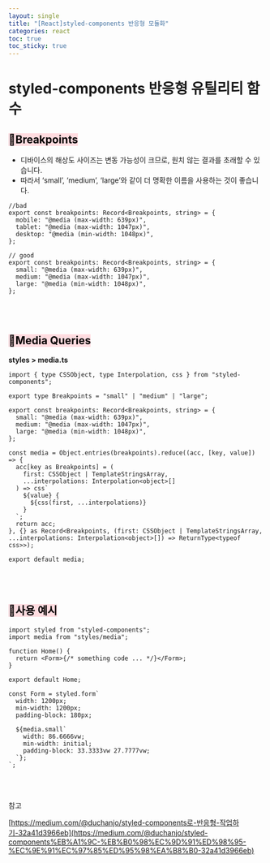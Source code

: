 ```yaml
---
layout: single
title: "[React]styled-components 반응형 모듈화"
categories: react
toc: true
toc_sticky: true
---
```


# styled-components 반응형 유틸리티 함수

## <mark style='background-color: #ffdce0'>📌Breakpoints</mark>

- 디바이스의 해상도 사이즈는 변동 가능성이 크므로, 원치 않는 결과를 초래할 수 있습니다.
- 따라서 ‘small’, ‘medium’, ‘large’와 같이 더 명확한 이름을 사용하는 것이 좋습니다.

```tsx
//bad
export const breakpoints: Record<Breakpoints, string> = {
  mobile: "@media (max-width: 639px)",
  tablet: "@media (max-width: 1047px)",
  desktop: "@media (min-width: 1048px)",
};

// good
export const breakpoints: Record<Breakpoints, string> = {
  small: "@media (max-width: 639px)",
  medium: "@media (max-width: 1047px)",
  large: "@media (min-width: 1048px)",
};
```

<br>
<br>

## <mark style='background-color: #ffdce0'>📌Media Queries</mark>

**styles > media.ts**

```tsx
import { type CSSObject, type Interpolation, css } from "styled-components";

export type Breakpoints = "small" | "medium" | "large";

export const breakpoints: Record<Breakpoints, string> = {
  small: "@media (max-width: 639px)",
  medium: "@media (max-width: 1047px)",
  large: "@media (min-width: 1048px)",
};

const media = Object.entries(breakpoints).reduce((acc, [key, value]) => {
  acc[key as Breakpoints] = (
    first: CSSObject | TemplateStringsArray,
    ...interpolations: Interpolation<object>[]
  ) => css`
    ${value} {
      ${css(first, ...interpolations)}
    }
  `;
  return acc;
}, {} as Record<Breakpoints, (first: CSSObject | TemplateStringsArray, ...interpolations: Interpolation<object>[]) => ReturnType<typeof css>>);

export default media;
```

<br>
<br>

## <mark style='background-color: #ffdce0'>📌사용 예시</mark>

```tsx
import styled from "styled-components";
import media from "styles/media";

function Home() {
  return <Form>{/* something code ... */}</Form>;
}

export default Home;

const Form = styled.form`
  width: 1200px;
  min-width: 1200px;
  padding-block: 180px;

  ${media.small`
    width: 86.6666vw;
    min-width: initial;
    padding-block: 33.3333vw 27.7777vw;
  `};
`;
```

<br>
<br>

참고

[https://medium.com/@duchanjo/styled-components로-반응형-작업하기-32a41d3966eb](https://medium.com/@duchanjo/styled-components%EB%A1%9C-%EB%B0%98%EC%9D%91%ED%98%95-%EC%9E%91%EC%97%85%ED%95%98%EA%B8%B0-32a41d3966eb)
